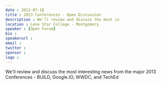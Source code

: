 ```yaml
---
date : 2013-07-18
title : 2013 Conferences - Open Discussion
description : We'll review and discuss the most in
location : Lone Star College - Montgomery
speaker : [Open Forum]
bio : 
speakerurl : 
email : 
twitter : 
sponsor : 
logo : 
---
```

We'll review and discuss the most interesting news from the major 2013 Conferences - BUILD, Google.IO, WWDC, and TechEd
